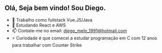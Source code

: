 ## Olá, Seja bem vindo! Sou Diego.

- 🔭 Trabalho como fullstack Vue.JS/Java
- 🌱 Estudando React e AWS
- 📫 Contate-me no email: diego_melo_1991@hotmail.com
- ⚡ Curiodade é que comecei a estudar programação em C com 12 anos para trabalhar com Counter Strike
